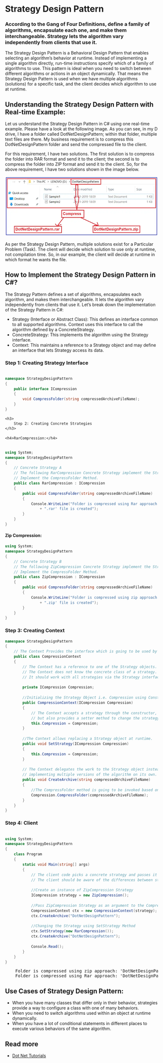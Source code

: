 <h1>Strategy Design Pattern</h1>

<h3>According to the Gang of Four Definitions, define a family of algorithms, encapsulate each one, and make them interchangeable. Strategy lets the algorithm vary independently from clients that use it.</h3>


<p>
The Strategy Design Pattern is a Behavioral Design Pattern that enables selecting an algorithm’s behavior at runtime. Instead of implementing a single algorithm directly, run-time instructions specify which of a family of algorithms to use. This pattern is ideal when you need to switch between different algorithms or actions in an object dynamically. That means the Strategy Design Pattern is used when we have multiple algorithms (solutions) for a specific task, and the client decides which algorithm to use at runtime. 
</p>

<h2>Understanding the Strategy Design Pattern with Real-time Example:</h2>

<p>Let us understand the Strategy Design Pattern in C# using one real-time example. 
    Please have a look at the following image. As you can see, in my D drive, I have a folder called DotNetDesignPattern; within that folder, multiple text files are there. My business requirement is
     to compress this DotNetDesignPattern folder and send the compressed file to the client.
</p>

<p>
    For this requirement, I have two solutions. The first solution is to compress the folder into RAR format and send it to the client; the second is to compress the folder into ZIP format and send it to the client. 
    So, for the above requirement, I have two solutions shown in the image below.
</p>

<img src="assets/images/word-image-39.webp" alt="image not found">

<p>
    As per the Strategy Design Pattern, multiple solutions exist for a Particular Problem (Task). The client will decide which solution to use only at runtime, not compilation time. So, in our example, 
    the client will decide at runtime in which format he wants the file.
</p>

<h2>How to Implement the Strategy Design Pattern in C#?</h2>
<p>
    The Strategy Pattern defines a set of algorithms, encapsulates each algorithm, and makes them interchangeable. It lets the algorithm vary independently from clients that use it. Let’s 
break down the implementation of the Strategy Pattern in C#:
</p>
<ul>
    <li>
        Strategy (Interface or Abstract Class): This defines an interface common to all supported algorithms. Context uses this interface to call the algorithm defined by a ConcreteStrategy.
    </li>
    <li>
        ConcreteStrategy: This implements the algorithm using the Strategy interface.
    </li>
    <li>
        Context: This maintains a reference to a Strategy object and may define an interface that lets Strategy access its data.
    </li>

</ul>

<h3> Step 1: Creating Strategy Interface </h3>


```c#

namespace StrategyDesignPattern
{
    public interface ICompression
    {
        void CompressFolder(string compressedArchiveFileName);
    }
}

```

    <h3>
        Step 2: Creating Concrete Strategies
    </h3>

    <h4>RarCompression:</h4>


```c#

using System;
namespace StrategyDesignPattern
{
    // Concrete Strategy A
    // The following RarCompression Concrete Strategy implement the Strategy Interface and 
    // Implement the CompressFolder Method. 
    public class RarCompression : ICompression
    {
        public void CompressFolder(string compressedArchiveFileName)
        {
            Console.WriteLine("Folder is compressed using Rar approach: '" + compressedArchiveFileName
                + ".rar' file is created");
        }
    }
}
```

<h4>
    Zip Compression:
</h4>

``` c#
using System;
namespace StrategyDesignPattern
{
    // Concrete Strategy B
    // The following ZipCompression Concrete Strategy implement the Strategy Interface and 
    // Implement the CompressFolder Method. 
    public class ZipCompression : ICompression
    {
        public void CompressFolder(string compressedArchiveFileName)
        {
            Console.WriteLine("Folder is compressed using zip approach: '" + compressedArchiveFileName
                + ".zip' file is created");
        }
    }
}
```

<h3>Step 3: Creating Context</h3>


```c#
namespace StrategyDesignPattern
{
    // The Context Provides the interface which is going to be used by the Client.
    public class CompressionContext
    {
        // The Context has a reference to one of the Strategy objects. 
        // The Context does not know the concrete class of a strategy. 
        // It should work with all strategies via the Strategy interface.
        
        private ICompression Compression;

        //Initializing the Strategy Object i.e. Compression using Constructor
        public CompressionContext(ICompression Compression)
        {
            // The Context accepts a strategy through the constructor, 
            // but also provides a setter method to change the strategy at runtime
            this.Compression = Compression;
        }

        //The Context allows replacing a Strategy object at runtime.
        public void SetStrategy(ICompression Compression)
        {
            this.Compression = Compression;
        }

        // The Context delegates the work to the Strategy object instead of
        // implementing multiple versions of the algorithm on its own.
        public void CreateArchive(string compressedArchiveFileName)
        {
            //The CompressFolder method is going to be invoked based on the strategy object
            Compression.CompressFolder(compressedArchiveFileName);
        }
    }
}
```

<h3>Step 4: Client</h3>


``` c#

using System;
namespace StrategyDesignPattern
{
    class Program
    {
        static void Main(string[] args)
        {
            // The client code picks a concrete strategy and passes it to the context. 
            // The client should be aware of the differences between strategies in order to make the right choice.

            //Create an instance of ZipCompression Strategy
            ICompression strategy = new ZipCompression();

            //Pass ZipCompression Strategy as an argument to the CompressionContext constructor
            CompressionContext ctx = new CompressionContext(strategy);
            ctx.CreateArchive("DotNetDesignPattern");

            //Changing the Strategy using SetStrategy Method
            ctx.SetStrategy(new RarCompression());
            ctx.CreateArchive("DotNetDesignPattern");

            Console.Read();
        }
    }
}
```

<pre>
    Folder is compressed using zip approach: 'DotNetDesignPattern.zip' file is created
    Folder is compressed using Rar approach: 'DotNetDesignPattern.rar' file is created
</pre>

<h2>
    Use Cases of Strategy Design Pattern:
</h2>

<ul>
    <li>
        When you have many classes that differ only in their behavior, 
        strategies provide a way to configure a class with one of many behaviors.
    </li>
    <li>
        When you need to switch algorithms used within an object at runtime dynamically.
    </li>
    <li>
        When you have a lot of conditional statements in different places to execute various behaviors of the same algorithm.
    </li>
</ul>

<h2>Read more</h2>

<ul>
    <li>
        <a href="https://dotnettutorials.net/lesson/strategy-design-pattern/" target="_blank" rel="noopener noreferrer">Dot Net Tutorials</a>
    </li>
</ul>

